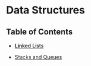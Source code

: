 # Data Structures

## Table of Contents

* [Linked Lists](/Data-Structures/LinkedLists)

* [Stacks and Queues](/Data-Structures/StacksAndQueues)
